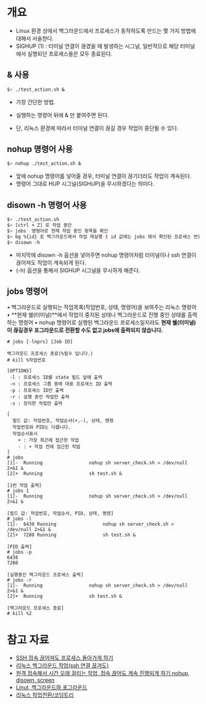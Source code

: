 # 개요 
- Linux 환경 상에서 백그라운드에서 프로세스가 동작하도록 만드는 몇 가지 방법에 대해서 서술한다. 
- SIGHUP (1) : 터미널 연결이 끊겼을 때 발생하는 시그널, 일반적으로 해당 터미널에서 실행되던 프로세스들은 모두 종료된다. 


## & 사용
```sh 
$> ./test_action.sh & 
```
- 가장 간단한 방법. 
- 실행하는 명령어 뒤에 & 만 붙여주면 된다. 

- 단, 리눅스 환경에 따라서 터미널 연결이 끊길 경우 작업이 중단될 수 있다. 


## nohup 명령어 사용 
```sh 
$> nohup ./test_action.sh & 
```
- 앞에 nohup 명령어를 넣어줄 경우, 터미널 연결이 끊기더라도 작업이 계속된다. 
- 명령어 그대로 HUP 시그널(SIGHUP)을 무시하겠다는 의미다. 


## disown -h 명령어 사용
```sh 
$> ./test_action.sh 
$> [ctrl + Z] 로 작업 중단 
$> jobs  명령어로 현재 작업 중인 항목들 확인 
$> bg %{id} 로 백그라운드에서 작업 재실행 ( id 값에는 jobs 에서 확인된 프로세스 번호 값) 
$> disown -h  
```
- 마지막에 disown -h 옵션을 넣어주면 nohup 명령어처럼 터미널이나 ssh 연결이 끊어져도 작업이 계속되게 된다. 
- (-h) 옵션을 통해서 SIGHUP 시그널을 무시하게 해준다. 


## jobs 명령어
• 백그라운드로 실행되는 작업목록(작업번호, 상태, 명령어)을 보여주는 리눅스 명령어
• **현재 쉘(터미널)**에서 작업이 중지된 상태나 백그라운드로 진행 중인 상태를 출력하는 명령어
• nohup 명령어로 실행된 백그라운드 프로세스일지라도 **현재 쉘(터미널)이 끊길경우 포그라운드로 전환할 수도 없고 jobs에 출력되지 않습니다.**

```
# jobs [-lnprs] [Job ID] 

백그라운드 프로세스 종료(%필수 입니다.)
# kill %작업번호

[OPTIONS]
 -l : 프로세스 ID를 state 필드 앞에 출력
 -n : 프로세스 그룹 중에 대표 프로세스 ID 출력
 -p : 프로세스 ID만 출력
 -r : 실행 중인 작업만 출력
 -s : 정지한 작업만 출력
```
```
[
  필드 값: 작업번호, 작업순서(+,-), 상태, 명령
  작업번호와 PID는 다릅니다.
  작업순서표시
  	+ : 가장 최근에 접근한 작업
    - : + 작업 전에 접근한 작업
]
# jobs
[1]-  Running                 nohup sh server_check.sh > /dev/null 2>&1 &
[2]+  Running                 sh test.sh &

[1번 작업 출력]
# jobs 1
[1]-  Running                 nohup sh server_check.sh > /dev/null 2>&1 &

[필드 값: 작업번호, 작업순서, PID, 상태, 명령]
# jobs -l
[1]-  6438 Running                 nohup sh server_check.sh > /dev/null 2>&1 &
[2]+  7280 Running                 sh test.sh &

[PID 출력]
# jobs -p
6438
7280

[실행중인 백그라운드 프로세스 출력]
# jobs -r
[1]-  Running                 nohup sh server_check.sh > /dev/null 2>&1 &
[2]+  Running                 sh test.sh &

[백그라운드 프로세스 종료]
# kill %2
```

# 참고 자료 
- [SSH 접속 끊어져도 프로세스 돌아가게 하기](https://umbum.dev/558) 
- [리눅스 백그라운드 작업(ssh 연결 끊겨도) ](https://tyson.tistory.com/88)
- [원격 접속해서 시간 오래 걸리는 작업, 접속 끊어도 계속 진행되게 하기 nohup, disown, screen](https://mytory.net/archives/2340)
- [Linut, 백그라운드와 포그라운드](https://m.blog.naver.com/PostView.naver?isHttpsRedirect=true&blogId=dudwo567890&logNo=130156852012)
- [리눅스 작업전환/코딩트리](https://veneas.tistory.com/entry/Linux-%EB%A6%AC%EB%88%85%EC%8A%A4-%ED%94%84%EB%A1%9C%EC%84%B8%EC%8A%A4-%EC%9E%91%EC%97%85-%EC%A0%84%ED%99%98-Background-Foreground)
